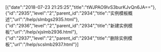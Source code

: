 [{"date":"2018-07-23 21:25:25","title":"tWJPAO9lvS3burKJvQn6JA=="},{"id":"2935","level":"2","parent_id":"2934","title":"实例模板概述","url":"/help/slmbgs2935.html"},{"id":"2936","level":"2","parent_id":"2934","title":"新建实例模板","url":"/help/xjslmb2936.html"},{"id":"2937","level":"2","parent_id":"2934","title":"删除实例模板","url":"/help/scslmb2937.html"}]